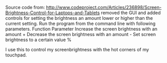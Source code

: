 Source code from:
http://www.codeproject.com/Articles/236898/Screen-Brightness-Control-for-Laptops-and-Tablets
removed the GUI and added controls for setting the brightness an amount lower or higher than the current setting.
Run the program from the command line with following parameters.
Function                                  	    Parameter
Increase the screen brightness with an amount	  <amount>+
Decrease the screen brightness with an amount	  <amount>-
Set screen brightness to a certain value	      <amount>%

I use this to control my screenbrightness with the hot corners of my touchpad.
